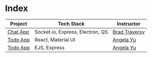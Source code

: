 # Index

| Project                     | Tech Stack                       | Instructor                                                                    |
| --------------------------- | -------------------------------- | ----------------------------------------------------------------------------- |
| [Chat App](chatapp-socket/) | Socket.io, Express, Electron, QS | [Brad Traversy](https://www.traversymedia.com/)                               |
| [Todo App](chatapp-socket/) | React, Material UI               | [Angela Yu](https://www.udemy.com/user/4b4368a3-b5c8-4529-aa65-2056ec31f37e/) |
| [Todo App](chatapp-socket/) | EJS, Express                     | [Angela Yu](https://www.udemy.com/user/4b4368a3-b5c8-4529-aa65-2056ec31f37e/) |
